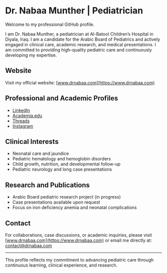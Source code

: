 # Dr. Nabaa Munther | Pediatrician

Welcome to my professional GitHub profile.

I am Dr. Nabaa Munther, a pediatrician at Al-Batool Children’s Hospital in Diyala, Iraq. I am a candidate for the Arabic Board of Pediatrics and actively engaged in clinical care, academic research, and medical presentations. I am committed to providing high-quality pediatric care and continuously developing my expertise.

## Website
Visit my official website: [www.drnabaa.com](https://www.drnabaa.com)

## Professional and Academic Profiles
- [LinkedIn](https://www.linkedin.com/in/dr-nabaa-munther-a2b413375)
- [Academia.edu](https://independent.academia.edu/MuntherNabaa)
- [Threads](https://www.threads.net/@nuoon_m_khala)
- [Instagram](https://www.instagram.com/nabaa_munther_khalaf)

## Clinical Interests
- Neonatal care and jaundice
- Pediatric hematology and hemoglobin disorders
- Child growth, nutrition, and developmental follow-up
- Pediatric neurology and long case presentations

## Research and Publications
- Arabic Board pediatric research project (in progress)
- Case presentations available upon request
- Focus on iron deficiency anemia and neonatal complications

## Contact
For collaborations, case discussions, or academic inquiries, please visit [www.drnabaa.com](https://www.drnabaa.com) or email me directly at: contact@drnabaa.com

---

This profile reflects my commitment to advancing pediatric care through continuous learning, clinical experience, and research.
